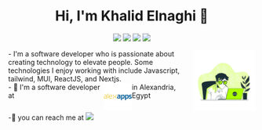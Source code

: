 <h1 align="center">Hi, I'm Khalid Elnaghi 👋</h1>
        <p align="center">
          <a href="https://twitter.com/khalidelnaghii" target="_blank"><img src="https://img.shields.io/badge/twitter-%231FA1F1?style=flat&logo=twitter&logoColor=white"/></a>
          <a href="https://www.linkedin.com/in/khaidelnaghi/" target="_blank"><img src="https://img.shields.io/badge/linkedin-%230177B5?style=flat&logo=linkedin&logoColor=white"/></a>
          <a href="https://web.facebook.com/khalidelnaghi/" target="_blank"><img src="https://img.shields.io/badge/facebook-%23E4415F?style=flat&logo=facebook&color=white&logoColor=blue&labelColor=white"/></a>        
          <a href="https://www.instagram.com/khalidelnaghi" target="_blank"><img src="https://img.shields.io/badge/instagram-%23E4415F?style=flat&logo=instagram&logoColor=white"/></a>
        </p>
        <img
          src="https://github.com/KhalidElnaghi/KhalidElnaghi/blob/main/image.png"
          align="right"
          width="25%"
          height="25%"
          borderRadius="50px"
        />
       <div> - I'm a software developer who is passionate about creating technology to elevate people. Some
        technologies I enjoy working with include Javascript, tailwind, MUI, ReactJS, and Nextjs.</div>
       <div  style="display:flex;justify-content:center">    
        - 🔭 I'm a software developer at <a><img src="https://github.com/KhalidElnaghi/KhalidElnaghi/blob/main/company.png" width="60px" style="display:inline"/></a> in Alexandria, Egypt
       </div>
       <div>
            -💬 you can reach me at <a href="mailto:khalidelnaghii@gmail.com"> <img src="https://img.shields.io/badge/gmail-fff?style=flat&logo=gmail" /> </a>
       </div>
       
        
   

